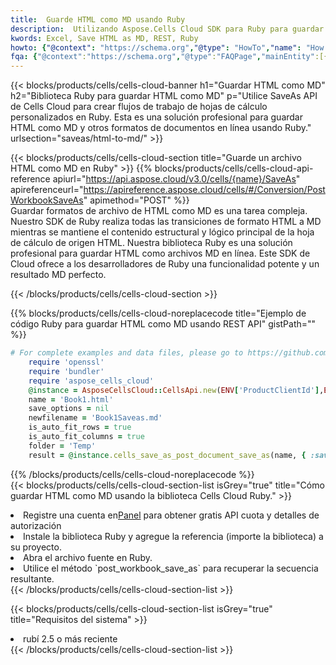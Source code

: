 ```yaml
---
title:  Guarde HTML como MD usando Ruby
description:  Utilizando Aspose.Cells Cloud SDK para Ruby para guardar el archivo de formato HTML como archivo de formato MD.
kwords: Excel, Save HTML as MD, REST, Ruby
howto: {"@context": "https://schema.org","@type": "HowTo","name": "How to save HTML as MD using the Cells Cloud Ruby library.","description": "How to save HTML as MD using the Cells Cloud Ruby library.","image": {"@type": "ImageObject"},"url": "/ruby/saveas/html-to-md/","step": [{ "@type": "HowToStep","name": "How to save HTML as MD using the Cells Cloud Ruby library. step 1", "image": {"@type": "ImageObject",},"url": "/ruby/saveas/html-to-md/","text": "Register an account at <a href='https://dashboard.aspose.cloud/'>Dashboard</a> to get free API quota & authorization details",},{ "@type": "HowToStep","name": "How to save HTML as MD using the Cells Cloud Ruby library. step 1", "image": {"@type": "ImageObject",},"url": "/ruby/saveas/html-to-md/","text": "Install Ruby library and add the reference (import the library) to your project.",},{ "@type": "HowToStep","name": "How to save HTML as MD using the Cells Cloud Ruby library. step 1", "image": {"@type": "ImageObject",},"url": "/ruby/saveas/html-to-md/","text": "Open the source file in Ruby.",},{ "@type": "HowToStep","name": "How to save HTML as MD using the Cells Cloud Ruby library. step 1", "image": {"@type": "ImageObject",},"url": "/ruby/saveas/html-to-md/","text": "Use the `post_workbook_save_as` method to retrieve the resulting stream.",}, ],"supply": {"@type": "HowToSupply","name": "document"},"tool": [{"@type": "HowToTool","name": "RubyMine, Visual Studio Code, Aptana Studio, NetBeans"},{"@type": "HowToTool","name": "Aspose Cells"}],"totalTime": "PT6M"}
fqa: {"@context":"https://schema.org","@type":"FAQPage","mainEntity":[{"@type":"Question","name":"Why save file as other formats file in C# using REST API?","acceptedAnswer":{"@type":"Answer","text":"Documents are encoded in many ways, and some files may be incompatible with the software you use. To open and read such files, just save them as appropriate file formats.<br/><ol><li>Install .NET SDK and add the reference (import the library) to your project.</li><li>Open the source file in C# using REST API.</li><li>Call the PostWorkbookSaveAsRequest() method, passing an output filename with required extension.</li><li>Get the result of save as a separate file.</li></ol>"}},{"@type":"Question","name":"What file formats can I save as with your C# library?","acceptedAnswer":{"@type":"Answer","text":"We support a variety of file formats for conversion using .NET library, including XLSX, Excel, xls , PDF, CSV, HTML, Markdown, XML, PNG, JPG, TIFF, Json, TXT and many more."}},{"@type":"Question","name":"What is the maximum allowed file size for conversion using this .NET library?","acceptedAnswer":{"@type":"Answer","text":"There are no file size limits for format conversions using .NET library."}}]}
---
```

{{< blocks/products/cells/cells-cloud-banner h1="Guardar HTML como MD" h2="Biblioteca Ruby para guardar HTML como MD" p="Utilice SaveAs API de Cells Cloud para crear flujos de trabajo de hojas de cálculo personalizados en Ruby. Esta es una solución profesional para guardar HTML como MD y otros formatos de documentos en línea usando Ruby." urlsection="saveas/html-to-md/" >}}

{{< blocks/products/cells/cells-cloud-section title="Guarde un archivo HTML como MD en Ruby" >}}
{{% blocks/products/cells/cells-cloud-api-reference apiurl="https://api.aspose.cloud/v3.0/cells/{name}/SaveAs" apireferenceurl="https://apireference.aspose.cloud/cells/#/Conversion/PostWorkbookSaveAs" apimethod="POST" %}}
<br/>
Guardar formatos de archivo de HTML como MD es una tarea compleja. Nuestro SDK de Ruby realiza todas las transiciones de formato HTML a MD mientras se mantiene el contenido estructural y lógico principal de la hoja de cálculo de origen HTML. Nuestra biblioteca Ruby es una solución profesional para guardar HTML como archivos MD en línea. Este SDK de Cloud ofrece a los desarrolladores de Ruby una funcionalidad potente y un resultado MD perfecto.

{{< /blocks/products/cells/cells-cloud-section >}}

{{% blocks/products/cells/cells-cloud-noreplacecode title="Ejemplo de código Ruby para guardar HTML como MD usando REST API" gistPath="" %}}
  
```ruby
# For complete examples and data files, please go to https://github.com/aspose-cells-cloud/aspose-cells-cloud-ruby/
    require 'openssl'
    require 'bundler'
    require 'aspose_cells_cloud'
    @instance = AsposeCellsCloud::CellsApi.new(ENV['ProductClientId'],ENV['ProductClientSecret'])
    name = 'Book1.html'
    save_options = nil
    newfilename = 'Book1Saveas.md'
    is_auto_fit_rows = true
    is_auto_fit_columns = true
    folder = 'Temp'
    result = @instance.cells_save_as_post_document_save_as(name, { :save_options=>save_options, :newfilename=>(folder+"/"+newfilename), :is_auto_fit_rows=>is_auto_fit_rows, :is_auto_fit_columns=>is_auto_fit_columns, :folder=>folder})
```
  
{{% /blocks/products/cells/cells-cloud-noreplacecode %}}
<br/>
{{< blocks/products/cells/cells-cloud-section-list isGrey="true" title="Cómo guardar HTML como MD usando la biblioteca Cells Cloud Ruby." >}}
<li> Registre una cuenta en<a href="https://dashboard.aspose.cloud/">Panel</a> para obtener gratis API cuota y detalles de autorización</li>
<li>Instale la biblioteca Ruby y agregue la referencia (importe la biblioteca) a su proyecto.</li>
<li>Abra el archivo fuente en Ruby.</li>
<li>Utilice el método `post_workbook_save_as` para recuperar la secuencia resultante.</li>
{{< /blocks/products/cells/cells-cloud-section-list >}}

{{< blocks/products/cells/cells-cloud-section-list isGrey="true" title="Requisitos del sistema" >}}
<li>rubí 2.5 o más reciente</li>
{{< /blocks/products/cells/cells-cloud-section-list >}}
